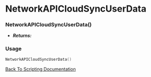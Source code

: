# NetworkAPICloudSyncUserData

### NetworkAPICloudSyncUserData()
- ***Returns:*** 

### Usage

```Lua
NetworkAPICloudSyncUserData()
```


[Back To Scripting Documentation](../README.md)
